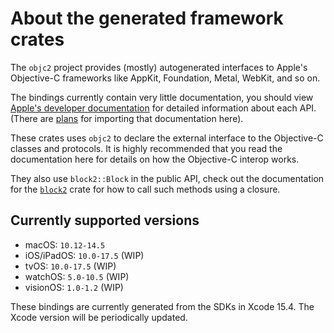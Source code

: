 # About the generated framework crates

The `objc2` project provides (mostly) autogenerated interfaces to Apple's
Objective-C frameworks like AppKit, Foundation, Metal, WebKit, and so on.

The bindings currently contain very little documentation, you should view
[Apple's developer documentation][apple-doc-index] for detailed
information about each API. (There are [plans][#309] for importing that
documentation here).

These crates uses `objc2` to declare the external interface to the
Objective-C classes and protocols. It is highly recommended that you read
the documentation here for details on how the Objective-C interop works.

They also use `block2::Block` in the public API, check out the documentation
for the [`block2`] crate for how to call such methods using a closure.

[apple-doc-index]: https://developer.apple.com/documentation/technologies
[#309]: https://github.com/madsmtm/objc2/issues/309
[`block2`]: https://docs.rs/block2


## Currently supported versions

- macOS: `10.12-14.5`
- iOS/iPadOS: `10.0-17.5` (WIP)
- tvOS: `10.0-17.5` (WIP)
- watchOS: `5.0-10.5` (WIP)
- visionOS: `1.0-1.2` (WIP)

These bindings are currently generated from the SDKs in Xcode 15.4.
The Xcode version will be periodically updated.
